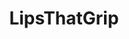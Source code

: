 ---
title: LipsThatGrip
crosslinks:
- NSFW_GIF
- suctiondildos
- GWCouples
- gonewild
- Lordosis
- Offensive_Wallpapers
- creampies
- RealGirls
- whynotasource
- BustyNaturalPornstars
- whenitgoesin
- GIFS_WEBM_NEW_PORN
- pulsatingcumshots
- ofcoursethatsathing
- giuliahoot
- RippedLowerGarments
- BustyPetite
- HighMileageHoles
- I_STALK_REDDITORS
---